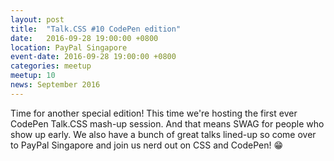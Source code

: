 ```yaml
---
layout: post
title:  "Talk.CSS #10 CodePen edition"
date:   2016-09-28 19:00:00 +0800
location: PayPal Singapore
event-date: 2016-09-28 19:00:00 +0800
categories: meetup
meetup: 10
news: September 2016
---
```

Time for another special edition! This time we're hosting the first ever CodePen Talk.CSS mash-up session. And that means SWAG for people who show up early. We also have a bunch of great talks lined-up so come over to PayPal Singapore and join us nerd out on CSS and CodePen! <span class="o-emoji" role="img" tabindex="0" aria-label="grinning face with smiling eyes">&#x1F601;</span>
